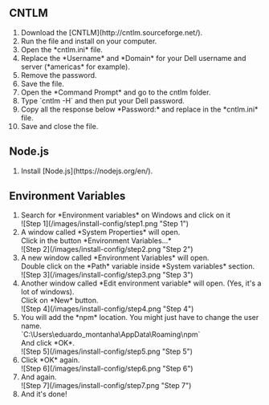## CNTLM
<ol>
    <li>Download the [CNTLM](http://cntlm.sourceforge.net/).</li>
    <li>Run the file and install on your computer.</li>
    <li>Open the *cntlm.ini* file.</li>
    <li>Replace the *Username* and *Domain* for your Dell username and server (*americas* for example).</li>
    <li>Remove the password.</li>
    <li>Save the file.</li>
    <li>Open the *Command Prompt* and go to the cntlm folder.</li>
    <li>Type `cntlm -H` and then put your Dell password.</li>
    <li>Copy all the response below *Password:* and replace in the *cntlm.ini* file.</li>
    <li>Save and close the file.</li>
</ol>

## Node.js
<ol>
    <li>Install [Node.js](https://nodejs.org/en/).</li>
</ol>

## Environment Variables
<ol>
    <li>
        Search for *Environment variables* on Windows and click on it<br>
        ![Step 1](/images/install-config/step1.png "Step 1")
    </li>
    <li>
        A window called *System Properties* will open.<br>
        Click in the button *Environment Variables...*<br>
        ![Step 2](/images/install-config/step2.png "Step 2")
    </li>
    <li>
        A new window called *Environment Variables* will open.<br>
        Double click on the *Path* variable inside *System variables* section.<br>
        ![Step 3](/images/install-config/step3.png "Step 3")
    </li>
    <li>
        Another window called *Edit environment variable* will open. (Yes, it's a lot of windows).<br>
        Click on *New* button.<br>
        ![Step 4](/images/install-config/step4.png "Step 4")
    </li>
    <li>
        You will add the *npm* location. You might just have to change the user name.<br>
        `C:\Users\eduardo_montanha\AppData\Roaming\npm`<br>
        And click *OK*.<br>
        ![Step 5](/images/install-config/step5.png "Step 5")
    </li>
    <li>
        Click *OK* again.<br>
        ![Step 6](/images/install-config/step6.png "Step 6")
    </li>
    <li>
        And again.<br>
        ![Step 7](/images/install-config/step7.png "Step 7")
    </li>
    <li>
        And it's done!
    </li>
</ol>